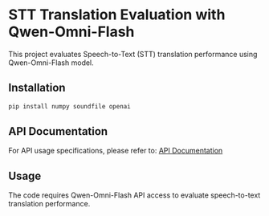 # STT Translation Evaluation with Qwen-Omni-Flash

This project evaluates Speech-to-Text (STT) translation performance using Qwen-Omni-Flash model.

## Installation
```bash
pip install numpy soundfile openai
```

## API Documentation
For API usage specifications, please refer to: [API Documentation](https://bailian.console.aliyun.com/?tab=api#/api/?type=model&url=2803795)

## Usage
The code requires Qwen-Omni-Flash API access to evaluate speech-to-text translation performance.